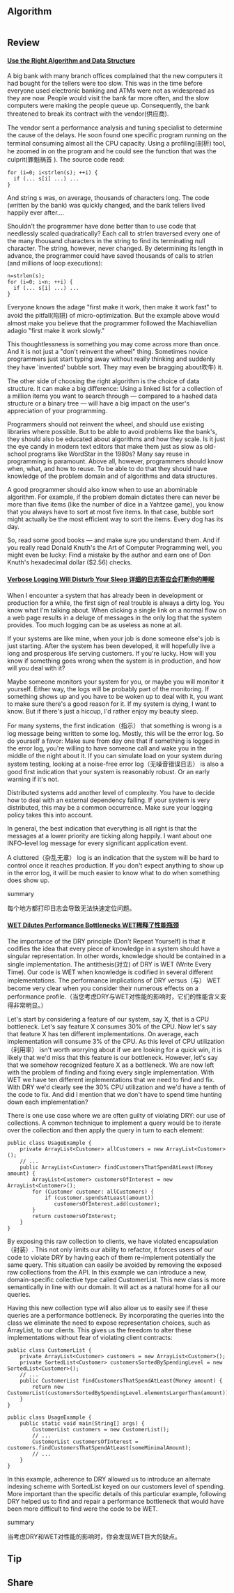 ## Algorithm
```
```
## Review
#### [Use the Right Algorithm and Data Structure](https://97-things-every-x-should-know.gitbooks.io/97-things-every-programmer-should-know/content/en/thing_89/)
A big bank with many branch offices complained that the new computers it had bought for the tellers were too slow. This was in the time before everyone used electronic banking and ATMs were not as widespread as they are now. People would visit the bank far more often, and the slow computers were making the people queue up. Consequently, the bank threatened to break its contract with the vendor(供应商).

The vendor sent a performance analysis and tuning specialist to determine the cause of the delays. He soon found one specific program running on the terminal consuming almost all the CPU capacity. Using a profiling(剖析) tool, he zoomed in on the program and he could see the function that was the culprit(罪魁祸首
). The source code read:
```
for (i=0; i<strlen(s); ++i) {
  if (... s[i] ...) ...
}
```
And string s was, on average, thousands of characters long. The code (written by the bank) was quickly changed, and the bank tellers lived happily ever after....

Shouldn't the programmer have done better than to use code that needlessly scaled quadratically? Each call to strlen traversed every one of the many thousand characters in the string to find its terminating null character. The string, however, never changed. By determining its length in advance, the programmer could have saved thousands of calls to strlen (and millions of loop executions):

```
n=strlen(s);
for (i=0; i<n; ++i) {
  if (... s[i] ...) ...
}

```
Everyone knows the adage "first make it work, then make it work fast" to avoid the pitfall(陷阱) of micro-optimization. But the example above would almost make you believe that the programmer followed the Machiavellian adagio "first make it work slowly."

This thoughtlessness is something you may come across more than once. And it is not just a "don't reinvent the wheel" thing. Sometimes novice programmers just start typing away without really thinking and suddenly they have 'invented' bubble sort. They may even be bragging about吹牛) it.

The other side of choosing the right algorithm is the choice of data structure. It can make a big difference: Using a linked list for a collection of a million items you want to search through — compared to a hashed data structure or a binary tree — will have a big impact on the user's appreciation of your programming.

Programmers should not reinvent the wheel, and should use existing libraries where possible. But to be able to avoid problems like the bank's, they should also be educated about algorithms and how they scale. Is it just the eye candy in modern text editors that make them just as slow as old-school programs like WordStar in the 1980s? Many say reuse in programming is paramount. Above all, however, programmers should know when, what, and how to reuse. To be able to do that they should have knowledge of the problem domain and of algorithms and data structures.

A good programmer should also know when to use an abominable algorithm. For example, if the problem domain dictates there can never be more than five items (like the number of dice in a Yahtzee game), you know that you always have to sort at most five items. In that case, bubble sort might actually be the most efficient way to sort the items. Every dog has its day.

So, read some good books — and make sure you understand them. And if you really read Donald Knuth's the Art of Computer Programming well, you might even be lucky: Find a mistake by the author and earn one of Don Knuth's hexadecimal dollar ($2.56) checks.

#### [Verbose Logging Will Disturb Your Sleep 详细的日志答应会打断你的睡眠](https://97-things-every-x-should-know.gitbooks.io/97-things-every-programmer-should-know/content/en/thing_90/)
When I encounter a system that has already been in development or production for a while, the first sign of real trouble is always a dirty log. You know what I'm talking about. When clicking a single link on a normal flow on a web page results in a deluge of messages in the only log that the system provides. Too much logging can be as useless as none at all.

If your systems are like mine, when your job is done someone else's job is just starting. After the system has been developed, it will hopefully live a long and prosperous life serving customers. If you're lucky. How will you know if something goes wrong when the system is in production, and how will you deal with it?

Maybe someone monitors your system for you, or maybe you will monitor it yourself. Either way, the logs will be probably part of the monitoring. If something shows up and you have to be woken up to deal with it, you want to make sure there's a good reason for it. If my system is dying, I want to know. But if there's just a hiccup, I'd rather enjoy my beauty sleep.

For many systems, the first indication（指示） that something is wrong is a log message being written to some log. Mostly, this will be the error log. So do yourself a favor: Make sure from day one that if something is logged in the error log, you're willing to have someone call and wake you in the middle of the night about it. If you can simulate load on your system during system testing, looking at a noise-free error log（无噪音错误日志） is also a good first indication that your system is reasonably robust. Or an early warning if it's not.

Distributed systems add another level of complexity. You have to decide how to deal with an external dependency failing. If your system is very distributed, this may be a common occurrence. Make sure your logging policy takes this into account.

In general, the best indication that everything is all right is that the messages at a lower priority are ticking along happily. I want about one INFO-level log message for every significant application event.

A cluttered（杂乱无章） log is an indication that the system will be hard to control once it reaches production. If you don't expect anything to show up in the error log, it will be much easier to know what to do when something does show up.

summary

每个地方都打印日志会导致无法快速定位问题。


#### [WET Dilutes Performance Bottlenecks WET稀释了性能瓶颈](https://97-things-every-x-should-know.gitbooks.io/97-things-every-programmer-should-know/content/en/thing_91/)
The importance of the DRY principle (Don't Repeat Yourself) is that it codifies the idea that every piece of knowledge in a system should have a singular representation. In other words, knowledge should be contained in a single implementation. The antithesis(对立) of DRY is WET (Write Every Time). Our code is WET when knowledge is codified in several different implementations. The performance implications of DRY versus（与） WET become very clear when you consider their numerous effects on a performance profile.（当您考虑DRY与WET对性能的影响时，它们的性能含义变得非常明显。）

Let's start by considering a feature of our system, say X, that is a CPU bottleneck. Let's say feature X consumes 30% of the CPU. Now let's say that feature X has ten different implementations. On average, each implementation will consume 3% of the CPU. As this level of CPU utilization（利用率） isn't worth worrying about if we are looking for a quick win, it is likely that we'd miss that this feature is our bottleneck. However, let's say that we somehow recognized feature X as a bottleneck. We are now left with the problem of finding and fixing every single implementation. With WET we have ten different implementations that we need to find and fix. With DRY we'd clearly see the 30% CPU utilization and we'd have a tenth of the code to fix. And did I mention that we don't have to spend time hunting down each implementation?

There is one use case where we are often guilty of violating DRY: our use of collections. A common technique to implement a query would be to iterate over the collection and then apply the query in turn to each element:
```
public class UsageExample {
    private ArrayList<Customer> allCustomers = new ArrayList<Customer>();
    // ...
    public ArrayList<Customer> findCustomersThatSpendAtLeast(Money amount) {
        ArrayList<Customer> customersOfInterest = new ArrayList<Customer>();
        for (Customer customer: allCustomers) {
            if (customer.spendsAtLeast(amount))
               customersOfInterest.add(customer);
        }
        return customersOfInterest;
    }
}
```
By exposing this raw collection to clients, we have violated encapsulation（封装）. This not only limits our ability to refactor, it forces users of our code to violate DRY by having each of them re-implement potentially the same query. This situation can easily be avoided by removing the exposed raw collections from the API. In this example we can introduce a new, domain-specific collective type called CustomerList. This new class is more semantically in line with our domain. It will act as a natural home for all our queries.

Having this new collection type will also allow us to easily see if these queries are a performance bottleneck. By incorporating the queries into the class we eliminate the need to expose representation choices, such as ArrayList, to our clients. This gives us the freedom to alter these implementations without fear of violating client contracts:
```
public class CustomerList {
    private ArrayList<Customer> customers = new ArrayList<Customer>();
    private SortedList<Customer> customersSortedBySpendingLevel = new SortedList<Customer>();
    // ...
    public CustomerList findCustomersThatSpendAtLeast(Money amount) {
        return new CustomerList(customersSortedBySpendingLevel.elementsLargerThan(amount));
    }
}

public class UsageExample {
    public static void main(String[] args) {
        CustomerList customers = new CustomerList();
        // ...
        CustomerList customersOfInterest = customers.findCustomersThatSpendAtLeast(someMinimalAmount);
        // ...
    }
}
```
In this example, adherence to DRY allowed us to introduce an alternate indexing scheme with SortedList keyed on our customers level of spending. More important than the specific details of this particular example, following DRY helped us to find and repair a performance bottleneck that would have been more difficult to find were the code to be WET.

summary

当考虑DRY和WET对性能的影响时，你会发现WET巨大的缺点。

## Tip
## Share

